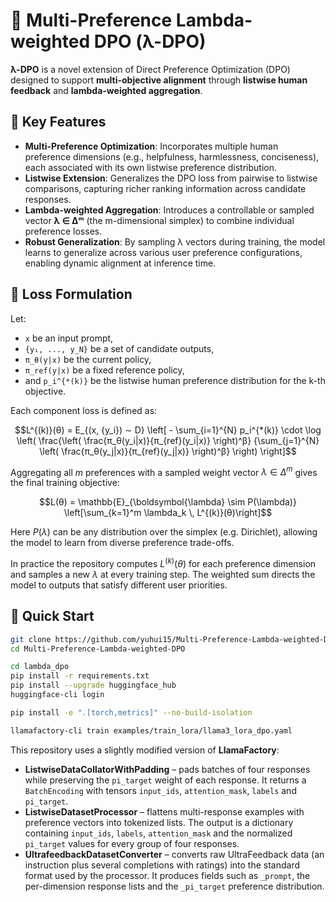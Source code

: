# 🧠 Multi-Preference Lambda-weighted DPO (λ-DPO)

**λ-DPO** is a novel extension of Direct Preference Optimization (DPO) designed to support **multi-objective alignment** through **listwise human feedback** and **lambda-weighted aggregation**.

## 🚀 Key Features

- **Multi-Preference Optimization**: Incorporates multiple human preference dimensions (e.g., helpfulness, harmlessness, conciseness), each associated with its own listwise preference distribution.
- **Listwise Extension**: Generalizes the DPO loss from pairwise to listwise comparisons, capturing richer ranking information across candidate responses.
- **Lambda-weighted Aggregation**: Introduces a controllable or sampled vector **λ ∈ Δᵐ** (the m-dimensional simplex) to combine individual preference losses.
- **Robust Generalization**: By sampling λ vectors during training, the model learns to generalize across various user preference configurations, enabling dynamic alignment at inference time.

## 🧮 Loss Formulation

Let:
- `x` be an input prompt,
- `{y₁, ..., y_N}` be a set of candidate outputs,
- `π_θ(y|x)` be the current policy,
- `π_ref(y|x)` be a fixed reference policy,
- and `p_i^{*(k)}` be the listwise human preference distribution for the k-th objective.

Each component loss is defined as:

```math
L^{(k)}(θ) = E_{(x, {y_i}) ∼ D} \left[ 
  - \sum_{i=1}^{N} p_i^{*(k)} \cdot \log \left(
    \frac{\left( \frac{π_θ(y_i|x)}{π_{ref}(y_i|x)} \right)^β}
         {\sum_{j=1}^{N} \left( \frac{π_θ(y_j|x)}{π_{ref}(y_j|x)} \right)^β}
  \right) \right]
```

Aggregating all $m$ preferences with a sampled weight vector $\lambda \in \Delta^m$
gives the final training objective:

```math
L(θ) = \mathbb{E}_{\boldsymbol{\lambda} \sim P(\lambda)} \left[\sum_{k=1}^m
\lambda_k \, L^{(k)}(θ)\right]
```

Here $P(\lambda)$ can be any distribution over the simplex (e.g. Dirichlet),
allowing the model to learn from diverse preference trade-offs.

In practice the repository computes $L^{(k)}(θ)$ for each preference dimension
and samples a new $\lambda$ at every training step. The weighted sum directs the
model to outputs that satisfy different user priorities.

## 🚀 Quick Start

```bash
git clone https://github.com/yuhui15/Multi-Preference-Lambda-weighted-DPO.git
cd Multi-Preference-Lambda-weighted-DPO

cd lambda_dpo
pip install -r requirements.txt
pip install --upgrade huggingface_hub
huggingface-cli login

pip install -e ".[torch,metrics]" --no-build-isolation

llamafactory-cli train examples/train_lora/llama3_lora_dpo.yaml
```

This repository uses a slightly modified version of **LlamaFactory**:

- **ListwiseDataCollatorWithPadding** – pads batches of four responses while
  preserving the `pi_target` weight of each response. It returns a
  `BatchEncoding` with tensors `input_ids`, `attention_mask`, `labels` and
  `pi_target`.
- **ListwiseDatasetProcessor** – flattens multi-response examples with
  preference vectors into tokenized lists. The output is a dictionary containing
  `input_ids`, `labels`, `attention_mask` and the normalized `pi_target` values
  for every group of four responses.
- **UltrafeedbackDatasetConverter** – converts raw UltraFeedback data (an
  instruction plus several completions with ratings) into the standard format
  used by the processor. It produces fields such as `_prompt`, the per-dimension
  response lists and the `_pi_target` preference distribution.
